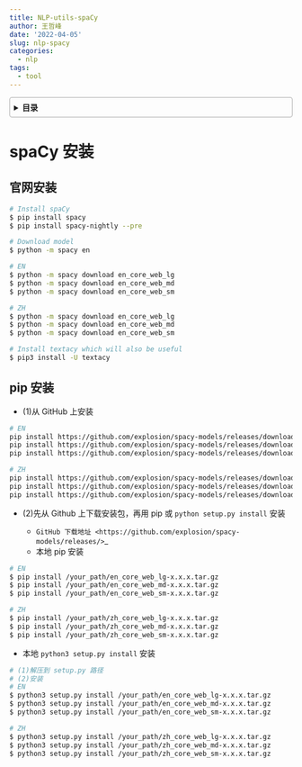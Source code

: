 ```yaml
---
title: NLP-utils-spaCy
author: 王哲峰
date: '2022-04-05'
slug: nlp-spacy
categories:
  - nlp
tags:
  - tool
---
```


<style>
details {
    border: 1px solid #aaa;
    border-radius: 4px;
    padding: .5em .5em 0;
}
summary {
    font-weight: bold;
    margin: -.5em -.5em 0;
    padding: .5em;
}
details[open] {
    padding: .5em;
}
details[open] summary {
    border-bottom: 1px solid #aaa;
    margin-bottom: .5em;
}
</style>

<details><summary>目录</summary><p>

- [spaCy 安装](#spacy-安装)
  - [官网安装](#官网安装)
  - [pip 安装](#pip-安装)
</p></details><p></p>

# spaCy 安装

## 官网安装

```bash
# Install spaCy
$ pip install spacy
$ pip install spacy-nightly --pre

# Download model
$ python -m spacy en

# EN
$ python -m spacy download en_core_web_lg
$ python -m spacy download en_core_web_md
$ python -m spacy download en_core_web_sm

# ZH
$ python -m spacy download en_core_web_lg
$ python -m spacy download en_core_web_md
$ python -m spacy download en_core_web_sm

# Install textacy which will also be useful
$ pip3 install -U textacy
```

## pip 安装

- (1)从 GitHub 上安装

```bash
# EN
pip install https://github.com/explosion/spacy-models/releases/download/en_core_web_md-1.2.0/en_core_web_md-1.2.0.tar.gz
pip install https://github.com/explosion/spacy-models/releases/download/en_core_web_md-1.2.0/en_core_web_md-1.2.0.tar.gz
pip install https://github.com/explosion/spacy-models/releases/download/en_core_web_md-1.2.0/en_core_web_md-1.2.0.tar.gz

# ZH
pip install https://github.com/explosion/spacy-models/releases/download/en_core_web_md-1.2.0/en_core_web_md-1.2.0.tar.gz
pip install https://github.com/explosion/spacy-models/releases/download/en_core_web_md-1.2.0/en_core_web_md-1.2.0.tar.gz
pip install https://github.com/explosion/spacy-models/releases/download/en_core_web_md-1.2.0/en_core_web_md-1.2.0.tar.gz
```

- (2)先从 Github 上下载安装包，再用 pip 或 ``python setup.py install`` 安装

    - `GitHub 下载地址 <https://github.com/explosion/spacy-models/releases/>`_ 
    - 本地 pip 安装

```bash
# EN
$ pip install /your_path/en_core_web_lg-x.x.x.tar.gz
$ pip install /your_path/en_core_web_md-x.x.x.tar.gz
$ pip install /your_path/en_core_web_sm-x.x.x.tar.gz

# ZH
$ pip install /your_path/zh_core_web_lg-x.x.x.tar.gz
$ pip install /your_path/zh_core_web_md-x.x.x.tar.gz
$ pip install /your_path/zh_core_web_sm-x.x.x.tar.gz
```

- 本地 ``python3 setup.py install`` 安装

```bash
# (1)解压到 setup.py 路径
# (2)安装
# EN
$ python3 setup.py install /your_path/en_core_web_lg-x.x.x.tar.gz
$ python3 setup.py install /your_path/en_core_web_md-x.x.x.tar.gz
$ python3 setup.py install /your_path/en_core_web_sm-x.x.x.tar.gz

# ZH
$ python3 setup.py install /your_path/zh_core_web_lg-x.x.x.tar.gz
$ python3 setup.py install /your_path/zh_core_web_md-x.x.x.tar.gz
$ python3 setup.py install /your_path/zh_core_web_sm-x.x.x.tar.gz
```

